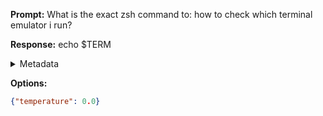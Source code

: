**Prompt:**
What is the exact zsh command to: how to check which terminal emulator i run?

**Response:**
echo $TERM

<details><summary>Metadata</summary>

- Duration: 740 ms
- Datetime: 2023-08-19T15:37:37.003876
- Model: gpt-3.5-turbo-0613

</details>

**Options:**
```json
{"temperature": 0.0}
```

